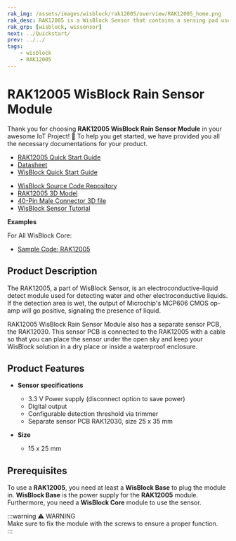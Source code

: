 ```yaml
---
rak_img: /assets/images/wisblock/rak12005/overview/RAK12005_home.png
rak_desc: RAK12005 is a WisBlock Sensor that contains a sensing pad used for detecting water like rain and other electroconductive liquids.
rak_grp: [wisblock, wissensor]
next: ../Quickstart/
prev: ../../
tags:
    - wisblock
    - RAK12005
---
```



# RAK12005 WisBlock Rain Sensor Module

Thank you for choosing **RAK12005 WisBlock Rain Sensor Module** in your awesome IoT Project! 🎉 To help you get started, we have provided you all the necessary documentations for your product.

* [RAK12005 Quick Start Guide](../Quickstart/)
* [Datasheet](../Datasheet/)
* <a href="../../Quickstart/" target="_blank">WisBlock Quick Start Guide</a>
<!---* [WisBlock Quick Start Guide](../../Quickstart/)-->
* [WisBlock Source Code Repository](https://github.com/RAKWireless/WisBlock/)
* [RAK12005 3D Model](https://downloads.rakwireless.com/3D_File/WisBlock/)
* [40-Pin Male Connector 3D file](https://downloads.rakwireless.com/3D_File/Accessory/WisConnector/M40S1003K6M.stp)
* [WisBlock Sensor Tutorial](/Knowledge-Hub/Learn/WisBlock-Sensor-Tutorial/)

**Examples**

For All WisBlock Core:
* [Sample Code: RAK12005](https://github.com/RAKWireless/WisBlock/blob/master/examples/common/IO/RAK12005_WaterDetector/RAK12005_WaterDetector.ino)

## Product Description

The RAK12005, a part of WisBlock Sensor, is an electroconductive-liquid detect module used for detecting water and other electroconductive liquids. If the detection area is wet, the output of Microchip's MCP606 CMOS op-amp will go positive, signaling the presence of liquid.

RAK12005 WisBlock Rain Sensor Module also has a separate sensor PCB, the RAK12030. This sensor PCB is connected to the RAK12005 with a cable so that you can place the sensor under the open sky and keep your WisBlock solution in a dry place or inside a waterproof enclosure.

## Product Features

* **Sensor specifications**
    * 3.3&nbsp;V Power supply (disconnect option to save power)
    * Digital output
    * Configurable detection threshold via trimmer
    * Separate sensor PCB RAK12030, size 25 x 35&nbsp;mm

* **Size**
    * 15 x 25&nbsp;mm

## Prerequisites

To use a **RAK12005**, you need at least a **WisBlock Base** to plug the module in. **WisBlock Base** is the power supply for the **RAK12005** module. Furthermore, you need a **WisBlock Core** module to use the sensor.

:::warning ⚠️ WARNING    
Make sure to fix the module with the screws to ensure a proper function.    
:::